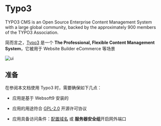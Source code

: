 # Typo3

TYPO3 CMS is an Open Source Enterprise Content Management System with a large global community, backed by the approximately 900 members of the TYPO3 Association.

简而言之，[Typo3](https://typo3.org/) 是一个 **The Professional, Flexible Content Management System**，它被用于 Website Builder eCommerce  等场景


![ui](https://libs.websoft9.com/Websoft9/DocsPicture/zh/typo3/typo3-gui-websoft9.png)


## 准备

在参阅本文档使用 Typo3 时，需要确保如下几点：

- 应用是基于 Websoft9 安装的

- 应用的用途符合 [GPL-2.0](https://opensource.org/licenses/GPL-2.0) 开源许可协议

- 应用具备访问条件：[配置域名](./guide/appsetdomain) 或 **服务器安全组**开启网外端口